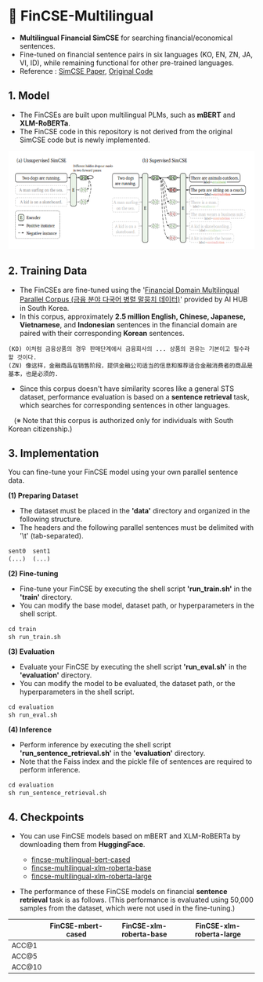 # 🍊 FinCSE-Multilingual
- **Multilingual Financial SimCSE** for searching financial/economical sentences.
- Fine-tuned on financial sentence pairs in six languages (KO, EN, ZN, JA, VI, ID), while remaining functional for other pre-trained languages.
- Reference : [SimCSE Paper](https://aclanthology.org/2021.emnlp-main.552/), [Original Code](https://github.com/princeton-nlp/SimCSE)


## 1. Model
- The FinCSEs are built upon multilingual PLMs, such as **mBERT** and **XLM-RoBERTa**.
- The FinCSE code in this repository is not derived from the original SimCSE code but is newly implemented.

<img src="simcse.PNG" alt="example image" width="600" height="200"/>

## 2. Training Data
- The FinCSEs are fine-tuned using the '[Financial Domain Multilingual Parallel Corpus (금융 분야 다국어 병렬 말뭉치 데이터)](https://aihub.or.kr/aihubdata/data/view.do?currMenu=&topMenu=&aihubDataSe=data&dataSetSn=71782)' provided by AI HUB in South Korea.
- In this corpus, approximately **2.5 million English, Chinese, Japanese, Vietnamese**, and **Indonesian** sentences in the financial domain are paired with their corresponding **Korean** sentences.
```
(KO) 이처럼 금융상품의 경우 판매단계에서 금융회사의 ... 상품의 권유는 기본이고 필수라 할 것이다.
(ZN) 像这样，金融商品在销售阶段，提供金融公司适当的信息和推荐适合金融消费者的商品是基本，也是必须的.
```
- Since this corpus doesn't have similarity scores like a general STS dataset, performance evaluation is based on a **sentence retrieval** task, which searches for corresponding sentences in other languages.

&nbsp;&nbsp; (※ Note that this corpus is authorized only for individuals with South Korean citizenship.)


## 3. Implementation
You can fine-tune your FinCSE model using your own parallel sentence data.

**(1) Preparing Dataset**
- The dataset must be placed in the **'data'** directory and organized in the following structure.
- The headers and the following parallel sentences must be delimited with '\t' (tab-separated).
```
sent0  sent1
(...)  (...)
```

**(2) Fine-tuning**
- Fine-tune your FinCSE by executing the shell script **'run_train.sh'** in the **'train'** directory.
- You can modify the base model, dataset path, or hyperparameters in the shell script.
```
cd train
sh run_train.sh
```

**(3) Evaluation**
- Evaluate your FinCSE by executing the shell script **'run_eval.sh'** in the **'evaluation'** directory.
- You can modify the model to be evaluated, the dataset path, or the hyperparameters in the shell script.
```
cd evaluation
sh run_eval.sh
```

**(4) Inference**
- Perform inference by executing the shell script **'run_sentence_retrieval.sh'** in the **'evaluation'** directory.
- Note that the Faiss index and the pickle file of sentences are required to perform inference.
```
cd evaluation
sh run_sentence_retrieval.sh
```

## 4. Checkpoints
- You can use FinCSE models based on mBERT and XLM-RoBERTa by downloading them from **HuggingFace**.
  - [fincse-multilingual-bert-cased](https://huggingface.co/snumin44/fincse-multilingual-bert-cased)  
  - [fincse-multilingual-xlm-roberta-base](fincse-multilingual-xlm-roberta-base)
  - [fincse-multilingual-xlm-roberta-large](https://huggingface.co/snumin44/fincse-multilingual-xlm-roberta-large)

- The performance of these FinCSE models on financial **sentence retrieval** task is as follows. (This performance is evaluated using 50,000 samples from the dataset, which were not used in the fine-tuning.)

||FinCSE-mbert-cased|FinCSE-xlm-roberta-base|FinCSE-xlm-roberta-large|
|---|---|---|---|
|ACC@1||||
|ACC@5||||
|ACC@10||||


